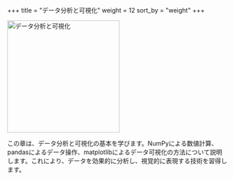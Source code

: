 +++
title = "データ分析と可視化"
weight = 12
sort_by = "weight"
+++

<img src="https://i.imgur.com/lHv6Nzo.png" alt="データ分析と可視化" width="256">

この章は、データ分析と可視化の基本を学びます。NumPyによる数値計算、pandasによるデータ操作、matplotlibによるデータ可視化の方法について説明します。これにより、データを効果的に分析し、視覚的に表現する技術を習得します。
